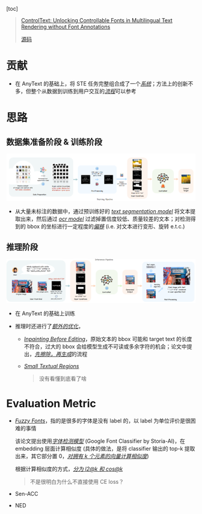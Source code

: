 [toc]

> [ControlText: Unlocking Controllable Fonts in Multilingual Text Rendering without Font Annotations](https://arxiv.org/abs/2502.10999)
>
> [源码](https://github.com/bowen-upenn/ControlText)

# 贡献

- 在 AnyText 的基础上，将 STE 任务完整组合成了一个<u>*系统*</u>；方法上的创新不多，但整个从数据到训练到用户交互的<u>*流程*</u>可以参考





# 思路

## 数据集准备阶段 & 训练阶段

![image-20250309121653892](assets/image-20250309121653892.png)

- 从大量未标注的数据中，通过预训练好的 <u>*text segmentation model*</u> 将文本提取出来，然后通过 <u>*ocr model*</u> 过滤掉置信度较低、质量较差的文本；对检测得到的 bbox 的坐标进行一定程度的<u>*偏移*</u> (i.e. 对文本进行变形、旋转 e.t.c.)



## 推理阶段

![image-20250309122012748](assets/image-20250309122012748.png)

- 在 AnyText 的基础上训练

- 推理时还进行了<u>*额外的优化*</u>，

  - <u>*Inpainting Before Editing*</u>，原始文本的 bbox 可能和 target text 的长度不符合，过大的 bbox 会给模型生成不可读或多余字符的机会；论文中提出，<u>*先擦除，再生成*</u>的流程

  - <u>*Small Textual Regions*</u>

    > 没有看懂到底看了啥





# Evaluation Metric

- *<u>Fuzzy Fonts</u>*，指的是很多的字体是没有 label 的，以 label 为单位评价是很困难的事情

  该论文提出使用<u>*字体检测模型*</u> (Google Font Classifier by Storia-AI)，在 embedding 层面计算相似度 (具体的做法，是将 classifier 输出的 top-k 提取出来，其它部分置 0，<u>*对拥有 k 个元素的向量计算相似度*</u>)

  根据计算相似度的方式，<u>*分为 $l2@k$ 和 $cos @k$*</u>

  > 不是很明白为什么不直接使用 CE loss？

- Sen-ACC 
- NED